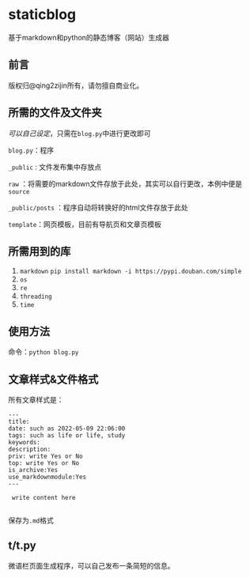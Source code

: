 # staticblog
基于markdown和python的静态博客（网站）生成器

## 前言
版权归@qing2zijin所有，请勿擅自商业化。

## 所需的文件及文件夹 

*可以自己设定*，只需在`blog.py`中进行更改即可

`blog.py`：程序

`_public` : 文件发布集中存放点

`raw` ：将需要的markdown文件存放于此处，其实可以自行更改，本例中便是`source`

`_public/posts` ：程序自动将转换好的html文件存放于此处

`template`：网页模板，目前有导航页和文章页模板

## 所需用到的库

1. `markdown` `pip install markdown -i https://pypi.douban.com/simple`
2. `os`
3. `re`
4. `threading`
5. `time`

## 使用方法
命令：`python blog.py`


## 文章样式&文件格式
所有文章样式是：
```
---
title:
date: such as 2022-05-09 22:06:00
tags: such as life or life, study
keywords:
description:
priv: write Yes or No
top: write Yes or No
is_archive:Yes 
use_markdownmodule:Yes
---

 write content here
 
```

保存为`.md`格式

## t/t.py

微语栏页面生成程序，可以自己发布一条简短的信息。
